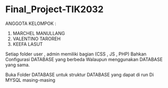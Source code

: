 # Final_Project-TIK2032

ANGGOTA KELOMPOK :

1. MARCHEL MANULLANG
2. VALENTINO TAROREH
3. KEEFA LASUT

Setiap folder user , admin memiliki bagian (CSS , JS , PHP) Bahkan Configurasi DATABASE yang berbeda Walaupun menggunakan DATABASE yang sama.

Buka Folder DATABASE untuk struktur DATABASE yang dapat di run Di MYSQL masing-masing
